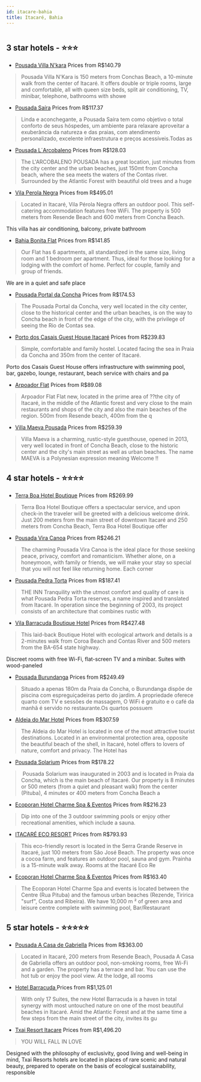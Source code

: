 ```yaml
---
id: itacare-bahia
title: Itacaré, Bahia
---
```


<center><img src="http://media.omnibees.com/Images/6810/Property/258130.JPG" alt="" /></center>


##  3 star hotels - ⭐️⭐️⭐️

-    [Pousada Villa N'kara](https://us.hurb.com/hotels/itacare/pousada-villa-n-kara-OMN-6810?cmp=18055) Prices from R$140.79
   > Pousada Villa N&#39;Kara is 150 meters from Conchas Beach, a 10-minute walk from the center of Itacaré. It offers double or triple rooms, large and comfortable, all with queen size beds, split air conditioning, TV, minibar, telephone, bathrooms with showe
-    [Pousada Saíra](https://us.hurb.com/hotels/itacare/pousada-saira-OMN-9358?cmp=18055) Prices from R$117.37
   > Linda e aconchegante, a Pousada Saíra tem como objetivo o total conforto de seus hóspedes, um ambiente para relaxare aproveitar a exuberância da natureza e das praias, com atendimento personalizado, excelente infraestrutura e preços acessíveis.​Todas as
-    [Pousada L´Arcobaleno](https://us.hurb.com/hotels/itacare/pousada-larcobaleno-OMN-3046?cmp=18055) Prices from R$128.03
   > The L'ARCOBALENO POUSADA has a great location, just minutes from the city center and the urban beaches, just 150mt from Concha beach, where the sea meets the waters of the Contas river.Surrounded by the Atlantic Forest with beautiful old trees and a huge
-    [Vila Perola Negra](https://us.hurb.com/hotels/itacare/vila-perola-negra-OMN-7157?cmp=18055) Prices from R$495.01
   > Located in Itacaré, Vila Pérola Negra offers an outdoor pool. This self-catering accommodation features free WiFi. The property is 500 meters from Resende Beach and 600 meters from Concha Beach.This villa has air conditioning, balcony, private bathroom 
-    [Bahia Bonita Flat](https://us.hurb.com/hotels/itacare/bahia-bonita-flat-OMN-10030?cmp=18055) Prices from R$141.85
   > Our Flat has 6 apartments, all standardized in the same size, living room and 1 bedroom per apartment. Thus, ideal for those looking for a lodging with the comfort of home. Perfect for couple, family and group of friends.We are in a quiet and safe place
-    [Pousada Portal da Concha](https://us.hurb.com/hotels/itacare/pousada-portal-da-concha-OMN-6808?cmp=18055) Prices from R$174.53
   > The Pousada Portal da Concha, very well located in the city center, close to the historical center and the urban beaches, is on the way to Concha beach in front of the edge of the city, with the privilege of seeing the Rio de Contas sea.
-    [Porto dos Casais Guest House Itacaré](https://us.hurb.com/hotels/itacare/porto-dos-casais-guest-house-itacare-OMN-9058?cmp=18055) Prices from R$239.83
   > Simple, comfortable and family hostel.Located facing the sea in Praia da Concha and 350m from the center of Itacaré.Porto dos Casais Guest House offers infrastructure with swimming pool, bar, gazebo, lounge, restaurant, beach service with chairs and pa
-    [Arpoador Flat](https://us.hurb.com/hotels/itacare/arpoador-flat-OMN-5456?cmp=18055) Prices from R$89.08
   > Arpoador Flat Flat new, located in the prime area of ??the city of Itacaré, in the middle of the Atlantic forest and very close to the main restaurants and shops of the city and also the main beaches of the region. 500m from Resende beach, 400m from the q
-    [Villa Maeva Pousada](https://us.hurb.com/hotels/itacare/villa-maeva-pousada-OMN-5966?cmp=18055) Prices from R$259.39
   > Villa Maeva is a charming, rustic-style guesthouse, opened in 2013, very well located in front of Concha Beach, close to the historic center and the city's main street as well as urban beaches.The name MAEVA is a Polynesian expression meaning Welcome !! 

##  4 star hotels - ⭐️⭐️⭐️⭐️

-    [Terra Boa Hotel Boutique](https://us.hurb.com/hotels/itacare/terra-boa-hotel-boutique-OMN-1910?cmp=18055) Prices from R$269.99
   > Terra Boa Hotel Boutique offers a spectacular service, and upon check-in the traveler will be greeted with a delicious welcome drink. Just 200 meters from the main street of downtown Itacaré and 250 meters from Concha Beach, Terra Boa Hotel Boutique offer
-    [Pousada Vira Canoa](https://us.hurb.com/hotels/itacare/pousada-vira-canoa-OMN-5892?cmp=18055) Prices from R$246.21
   > The charming Pousada Vira Canoa is the ideal place for those seeking peace, privacy, comfort and romanticism.Whether alone, on a honeymoon, with family or friends, we will make your stay so special that you will not feel like returning home.Each corner 
-    [Pousada Pedra Torta](https://us.hurb.com/hotels/itacare/pousada-pedra-torta-OMN-1938?cmp=18055) Prices from R$187.41
   > THE INNTranquility with the utmost comfort and quality of care is what Pousada Pedra Torta reserves, a name inspired and translated from Itacaré.In operation since the beginning of 2003, its project consists of an architecture that combines rustic with 
-    [Vila Barracuda Boutique Hotel](https://us.hurb.com/hotels/itacare/vila-barracuda-boutique-hotel-OMN-9686?cmp=18055) Prices from R$427.48
   > This laid-back Boutique Hotel with ecological artwork and details is a 2-minutes walk from Coroa Beach and Contas River and 500 meters from the BA-654 state highway. Discreet rooms with free Wi-Fi, flat-screen TV and a minibar. Suites with wood-paneled 
-    [Pousada Burundanga](https://us.hurb.com/hotels/itacare/pousada-burundanga-OMN-10449?cmp=18055) Prices from R$249.49
   > Situado a apenas 180m da Praia da Concha, o Burundanga dispõe de piscina com espreguiçadeiras perto do jardim. A propriedade oferece quarto com TV e sessões de massagem, O WiFi é gratuito e o café da manhã é servido no restaurante.Os quartos possuem
-    [Aldeia do Mar Hotel](https://us.hurb.com/hotels/itacare/aldeia-do-mar-hotel-OMN-4599?cmp=18055) Prices from R$307.59
   > The Aldeia do Mar Hotel is located in one of the most attractive tourist destinations. Located in an environmental protection area, opposite the beautiful beach of the shell, in Itacaré, hotel offers to lovers of nature, comfort and privacy. The Hotel has
-    [Pousada Solarium](https://us.hurb.com/hotels/itacare/pousada-solarium-OMN-7564?cmp=18055) Prices from R$178.22
   >  Pousada Solarium was inaugurated in 2003 and is located in Praia da Concha, which is the main beach of Itacaré. Our property is 8 minutes or 500 meters (from a quiet and pleasant walk) from the center (Pituba), 4 minutes or 400 meters from Concha Beach a
-    [Ecoporan Hotel Charme Spa & Eventos](https://us.hurb.com/hotels/itacare/ecoporan-hotel-charme-spa-eventos-JNP-JP073588?cmp=18055) Prices from R$216.23
   > Dip into one of the 3 outdoor swimming pools or enjoy other recreational amenities, which include a sauna.
-    [ITACARÉ ECO RESORT](https://us.hurb.com/hotels/itacare/itacare-eco-resort-OMN-8187?cmp=18055) Prices from R$793.93
   > This eco-friendly resort is located in the Serra Grande Reserve in Itacaré, just 100 meters from São José Beach. The property was once a cocoa farm, and features an outdoor pool, sauna and gym. Prainha is a 15-minute walk away. Rooms at the Itacaré Eco Re
-    [Ecoporan Hotel Charme Spa & Eventos](https://us.hurb.com/hotels/itacare/ecoporan-hotel-charme-spa-eventos-OMN-2386?cmp=18055) Prices from R$163.40
   > The Ecoporan Hotel Charme Spa and events is located between the Centre (Rua Pituba) and the famous urban beaches (Rezende, Tiririca "surf", Costa and Ribeira). We have 10,000 m ² of green area and leisure centre complete with swimming pool, Bar/Restaurant

##  5 star hotels - ⭐️⭐️⭐️⭐️⭐️

-    [Pousada A Casa de Gabriella](https://us.hurb.com/hotels/itacare/pousada-a-casa-de-gabriella-OMN-8522?cmp=18055) Prices from R$363.00
   > Located in Itacaré, 200 meters from Resende Beach, Pousada A Casa de Gabriella offers an outdoor pool, non-smoking rooms, free Wi-Fi and a garden. The property has a terrace and bar. You can use the hot tub or enjoy the pool view. At the lodge, all rooms 
-    [Hotel Barracuda ](https://us.hurb.com/hotels/itacare/hotel-barracuda-OMN-10218?cmp=18055) Prices from R$1,125.01
   > With only 17 Suites, the new Hotel Barracuda is a haven in total synergy with most untouched nature on one of the most beautiful beaches in Itacaré. Amid the Atlantic Forest and at the same time a few steps from the main street of the city, invites its gu
-    [Txai Resort Itacare](https://us.hurb.com/hotels/itacare/txai-resort-itacare-OMN-7214?cmp=18055) Prices from R$1,496.20
   > YOU WILL FALL IN LOVEDesigned with the philosophy of exclusivity, good living and well-being in mind, Txai Resorts hotels are located in places of rare scenic and natural beauty, prepared to operate on the basis of ecological sustainability, responsible
